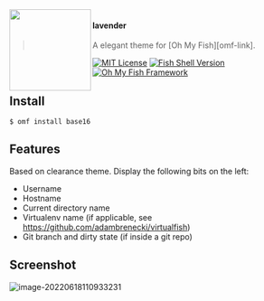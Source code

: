 <img src="https://cdn.rawgit.com/oh-my-fish/oh-my-fish/e4f1c2e0219a17e2c748b824004c8d0b38055c16/docs/logo.svg" align="left" width="144px" height="144px"/>

#### lavender
> A elegant theme for [Oh My Fish][omf-link].

[![MIT License](https://img.shields.io/badge/license-MIT-007EC7.svg?style=flat-square)](/LICENSE)
[![Fish Shell Version](https://img.shields.io/badge/fish-v2.2.0-007EC7.svg?style=flat-square)](https://fishshell.com)
[![Oh My Fish Framework](https://img.shields.io/badge/Oh%20My%20Fish-Framework-007EC7.svg?style=flat-square)](https://www.github.com/oh-my-fish/oh-my-fish)


## Install

```fish
$ omf install base16
```


## Features

Based on clearance theme. Display the following bits on the left:
* Username
* Hostname
* Current directory name
* Virtualenv name (if applicable, see https://github.com/adambrenecki/virtualfish)
* Git branch and dirty state (if inside a git repo)


## Screenshot

![image-20220618110933231](https://cdn.jsdelivr.net/gh/thep0y/image-bed/md/1655521898558.png)

 
